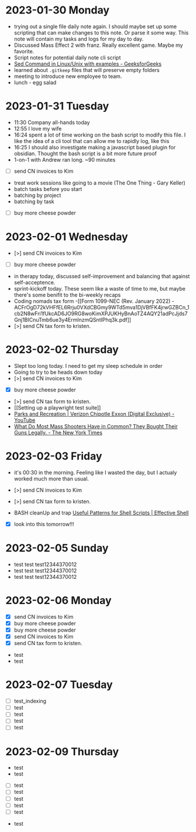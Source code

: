 # 2023-01-30 Monday

- trying out a single file daily note again. I should maybe set up some scripting that can make changes to this note. Or parse it some way. This note will contain my tasks and logs for my day to day.
- Discussed Mass Effect 2 with franz. Really excellent game. Maybe my favorite.
- Script notes for potential daily note cli script
- [Sed Command in Linux/Unix with examples - GeeksforGeeks](https://www.geeksforgeeks.org/sed-command-in-linux-unix-with-examples/)
- learned about `.gitkeep` files that will preserve empty folders
- meeting to introduce new employee to team.
- lunch - egg salad

# 2023-01-31 Tuesday

- 11:30 Company all-hands today
- 12:55 I love my wife
- 16:24 spent a lot of time working on the bash script to modify this file. I like the idea of a cli tool that can allow me to rapidly log, like this
- 16:25 I should also investigate making a javascript based plugin for obsidian. Thought the bash script is a bit more future proof
- 1-on-1 with Andrew ran long. ~90 minutes
- [ ] send CN invoices to Kim
- treat work sessions like going to a movie (The One Thing - Gary Keller)
- batch tasks before you start
- batching by project
- batching by task
- [ ] buy more cheese powder

# 2023-02-01 Wednesday

- [>] send CN invoices to Kim
- [ ] buy more cheese powder
- in therapy today, discussed self-improvement and balancing that against self-acceptence.
- sprint-kickoff today. These seem like a waste of time to me, but maybe there's some benifit to the bi-weekly recaps
- Coding nomads tax form -[[Form 1099-NEC (Rev. January 2022) - ACFrOgD72kVHFfEL6Rrju0VXdCBGmy9WTd5mva1DjVBfFK4jrwGZBCn_1cb2N8wFri1fUkcAD6JO9RG8woKimXPJUKHyBnAoTZ4AQY21adPcJjds7Gnj1BICnuTmb6ue3y4ErmlnzmQSntIPhq3k.pdf]]
- [>] send CN tax form to kristen.

# 2023-02-02 Thursday

- Slept too long today. I need to get my sleep schedule in order
- Going to try to be heads down today
- [>] send CN invoices to Kim
- [x] buy more cheese powder
- [>] send CN tax form to kristen.
- [[Setting up a playwright test suite]]
- [Parks and Recreation | Verizon Chipotle Exxon (Digital Exclusive) - YouTube](https://www.youtube.com/watch?v=XFKoGtgg6Mo)
- [What Do Most Mass Shooters Have in Common? They Bought Their Guns Legally. - The New York Times](https://www.nytimes.com/2022/05/16/us/politics/legal-gun-purchase-mass-shooting.html)

# 2023-02-03 Friday

- it's 00:30 in the morning. Feeling like I wasted the day, but I actualy worked much more than usual.
- [>] send CN invoices to Kim
- [>] send CN tax form to kristen.

- BASH cleanUp and trap [Useful Patterns for Shell Scripts | Effective Shell](https://effective-shell.com/part-4-shell-scripting/useful-patterns-for-shell-scripts/)

- [x] look into this tomorrow!!!


# 2023-02-05 Sunday

- test test test12344370012
- test test test12344370012
- test test test12344370012

# 2023-02-06 Monday

- [x] send CN invoices to Kim
- [x] buy more cheese powder
- [x] buy more cheese powder
- [x] send CN invoices to Kim
- [x] send CN tax form to kristen.
- test
- test

# 2023-02-07 Tuesday

- [ ] test_indexing
- [ ] test
- [ ] test
- [ ] test
- [ ] test

# 2023-02-09 Thursday 

- test
- test
- [ ] test
- [ ] test
- [ ] test
- [ ] test
- [ ] test
- test
